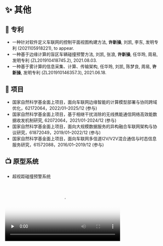 # ✨ 其他

## 📄 专利

- 一种针对软件定义车联网的控制平面视图构建方法, **许新操**, 刘凯, 李东, 发明专利 (2021105918221), to appear.
- 一种基于边缘计算的盲区车辆碰撞预警方法, 刘凯, 张浪, **许新操**, 任华玲, 周易, 发明专利 (ZL201910418745.2), 2021.08.03.
- 一种基于雾计算的信息采集、计算、传输架构, 任华玲, 刘凯, 陈梦良, 周易, **许新操**, 发明专利 (ZL201910146357.3), 2021.06.18.


## 🚧 项目

- 国家自然科学基金面上项目，面向车联网边缘智能的计算模型部署与协同跨域优化，62172064，2022/01–2025/12 (参与)
- 国家自然科学基金面上项目，基于相继干扰消除的无线携能通信网络高效能数据收发机制研究, 62072064，2021/01-2024/12 (参与)
- 国家自然科学基金面上项目，面向大规模数据服务的异构融合车联网架构与协议研究，61872049，2019/01–2022/12 (参与)
- 国家自然科学基金面上项目，面向车联网多信道I2V/V2V混合通信与时态信息服务研究，61572088，2016/01–2019/12 (参与)

## 📺 原型系统

- 超视距碰撞预警系统
<video id="video" width="75%" controls="" preload="none" poster="https://neardws-1257861591.cos.ap-shanghai.myqcloud.com/2022/09/20220914065946collision_warning883.png">
      <source id="mp4" src="https://neardws-1257861591.cos.ap-shanghai.myqcloud.com/2022/09/20220914061800超视距碰撞预警应用场景889.mp4" type="video/mp4">
      <p>Your user agent does not support the HTML5 Video element.</p>
</video>
